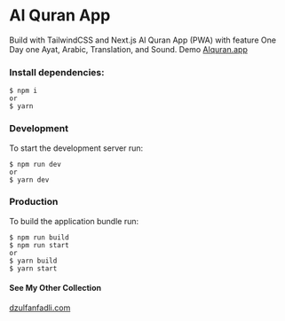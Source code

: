 # Al Quran App
Build with TailwindCSS and Next.js Al Quran App (PWA) with feature One Day one Ayat, Arabic, Translation, and Sound. Demo [Alquran.app](https://dzf-collections-al-quran-app.vercel.app/)


### Install dependencies:
```
$ npm i
or
$ yarn

```

### Development
To start the development server run:

```
$ npm run dev
or
$ yarn dev
```

### Production
To build the application bundle run:

```
$ npm run build
$ npm run start
or
$ yarn build
$ yarn start
```

#### See My Other Collection
[dzulfanfadli.com](https://dzulfanfadli.com)